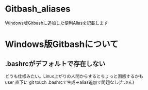 # Gitbash_aliases
Windows版Gitbashに追加した便利Aliasを記載します
# Windows版Gitbashについて
## .bashrcがデフォルトで存在しない
どうも仕様みたい。Linux上がりの人間からするとちょっと困惑するかも  
user 直下に git touch .bashrcで生成→alias追加で問題なし(たぶん)  
